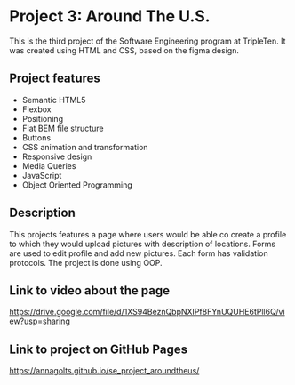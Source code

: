 # Project 3: Around The U.S.

This is the third project of the Software Engineering program at TripleTen. It was created using HTML and CSS, based on the figma design.

## Project features

- Semantic HTML5
- Flexbox
- Positioning
- Flat BEM file structure
- Buttons
- CSS animation and transformation
- Responsive design
- Media Queries
- JavaScript
- Object Oriented Programming

## Description

This projects features a page where users would be able co create a profile to which they would upload pictures with description of locations. Forms are used to edit profile and add new pictures.
Each form has validation protocols. The project is done using OOP.

## Link to video about the page

https://drive.google.com/file/d/1XS94BeznQbpNXIPf8FYnUQUHE6tPll6Q/view?usp=sharing

## Link to project on GitHub Pages

https://annagolts.github.io/se_project_aroundtheus/
